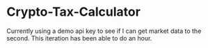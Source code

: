 # Crypto-Tax-Calculator

Currently using a demo api key to see if I can get market data to the second. This iteration has been able to do an hour.
